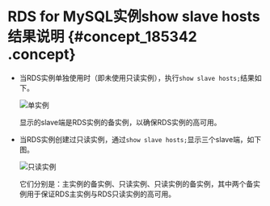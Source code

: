 # RDS for MySQL实例show slave hosts结果说明 {#concept_185342 .concept}

-   当RDS实例单独使用时（即未使用只读实例），执行`show slave hosts;`结果如下。

    ![单实例](http://static-aliyun-doc.oss-cn-hangzhou.aliyuncs.com/assets/img/8302/155540492744582_zh-CN.png)

    显示的slave端是RDS实例的备实例，以确保RDS实例的高可用。

-   当RDS实例创建过只读实例，通过`show slave hosts;`显示三个slave端，如下图。

    ![只读实例](http://static-aliyun-doc.oss-cn-hangzhou.aliyuncs.com/assets/img/8302/155540492744583_zh-CN.png)

    它们分别是：主实例的备实例、只读实例、只读实例的备实例，其中两个备实例用于保证RDS主实例与RDS只读实例的高可用。


